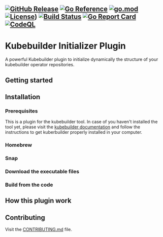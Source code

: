 [![GitHub Release](https://img.shields.io/github/v/release/astrokube/kubebuilder-initializer-plugin)](https://github.com/astrokube/kubebuilder-initializer-plugin/releases)
[![Go Reference](https://pkg.go.dev/badge/github.com/astrokube/kubebuilder-initializer-plugin.svg)](https://pkg.go.dev/github.com/astrokube/kubebuilder-initializer-plugin)
[![go.mod](https://img.shields.io/github/go-mod/go-version/astrokube/kubebuilder-initializer-plugin)](go.mod)
[![License](https://img.shields.io/badge/License-Apache_2.0-blue.svg)](https://img.shields.io/github/license/astrokube/kubebuilder-initializer-plugin))
[![Build Status](https://img.shields.io/github/workflow/status/astrokube/kubebuilder-initializer-plugin/build)](https://github.com/astrokube/kubebuilder-initializer-plugin/actions?query=workflow%3Abuild+branch%3Amain)
[![Go Report Card](https://goreportcard.com/badge/github.com/astrokube/kubebuilder-initializer-plugin)](https://goreportcard.com/report/github.com/astrokube/kubebuilder-initializer-plugin)
[![CodeQL](https://github.com/astrokube/kubebuilder-initializer-plugin/actions/workflows/codeql.yml/badge.svg?branch=main)](https://github.com/astrokube/kubebuilder-initializer-plugin/actions/workflows/codeql.yml)
---

# Kubebuilder Initializer Plugin

A powerful Kubebuilder plugin to initialize dynamically the structure of your kubebuilder operator repositories.

## Getting started


## Installation

### Prerequisites

This is a plugin for the kubebuilder tool. In case of you haven't installed the tool yet, please visit the 
[kubebuilder documentation](https://github.com/kubernetes-sigs/kubebuilder) and follow the instructions to get 
kuberbuilder properly installed in your computer.

### Homebrew

### Snap

### Download the executable files

### Build from the code

## How this plugin work

## Contributing

Visit the [CONTRIBUTING.md](CONTRIBUTING.md) file.